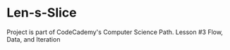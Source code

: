 # Len-s-Slice

Project is part of CodeCademy's Computer Science Path. Lesson #3 Flow, Data, and Iteration

